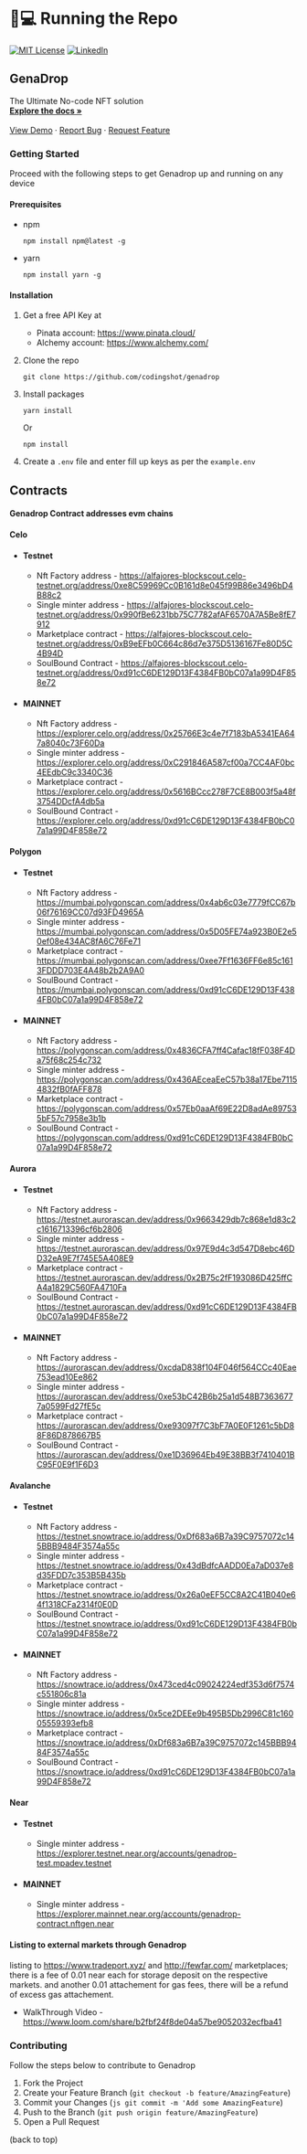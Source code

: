 # 👩💻 Running the Repo

[![MIT License](https://img.shields.io/github/license/othneildrew/Best-README-Template.svg?style=for-the-badge)](https://github.com/othneildrew/Best-README-Template/blob/master/LICENSE.txt) [![LinkedIn](https://img.shields.io/badge/-LinkedIn-black.svg?style=for-the-badge\&logo=linkedin\&colorB=555)](https://linkedin.com/company/minority-programmers/)

## GenaDrop

The Ultimate No-code NFT solution\
[**Explore the docs »**](https://www.docs.genadrop.io)\
\
[View Demo](https://youtu.be/wC0odzMW\_9g) · [Report Bug](https://github.com/codingshot/genadrop/issues) · [Request Feature](https://github.com/codingshot/genadrop/issues)

### Getting Started

Proceed with the following steps to get Genadrop up and running on any device

#### Prerequisites

*   npm

    ```
    npm install npm@latest -g
    ```
*   yarn

    ```
    npm install yarn -g
    ```

#### Installation

1. Get a free API Key at
   * Pinata account: https://www.pinata.cloud/
   * Alchemy account: https://www.alchemy.com/
2.  Clone the repo

    ```
    git clone https://github.com/codingshot/genadrop
    ```
3.  Install packages

    ```
    yarn install
    ```

    Or

    ```
    npm install
    ```
4. Create a `.env` file and enter fill up keys as per the `example.env`

## Contracts

#### Genadrop Contract addresses evm chains

#### Celo

* #### Testnet
  * Nft Factory address - https://alfajores-blockscout.celo-testnet.org/address/0xe8C59969Cc0B161d8e045f99B86e3496bD4B88c2
  * Single minter address - https://alfajores-blockscout.celo-testnet.org/address/0x990fBe6231bb75C7782afAF6570A7A5Be8fE7912
  * Marketplace contract - https://alfajores-blockscout.celo-testnet.org/address/0xB9eEFb0C664c86d7e375D5136167Fe80D5C4B94D
  * SoulBound Contract - https://alfajores-blockscout.celo-testnet.org/address/0xd91cC6DE129D13F4384FB0bC07a1a99D4F858e72
* #### MAINNET
  * Nft Factory address - https://explorer.celo.org/address/0x25766E3c4e7f7183bA5341EA647a8040c73F60Da
  * Single minter address - https://explorer.celo.org/address/0xC291846A587cf00a7CC4AF0bc4EEdbC9c3340C36
  * Marketplace contract - https://explorer.celo.org/address/0x5616BCcc278F7CE8B003f5a48f3754DDcfA4db5a
  * SoulBound Contract - https://explorer.celo.org/address/0xd91cC6DE129D13F4384FB0bC07a1a99D4F858e72

#### Polygon

* #### Testnet
  * Nft Factory address - https://mumbai.polygonscan.com/address/0x4ab6c03e7779fCC67b06f76169CC07d93FD4965A
  * Single minter address - https://mumbai.polygonscan.com/address/0x5D05FE74a923B0E2e50ef08e434AC8fA6C76Fe71
  * Marketplace contract - https://mumbai.polygonscan.com/address/0xee7Ff1636FF6e85c1613FDDD703E4A48b2b2A9A0
  * SoulBound Contract - https://mumbai.polygonscan.com/address/0xd91cC6DE129D13F4384FB0bC07a1a99D4F858e72
* #### MAINNET
  * Nft Factory address - https://polygonscan.com/address/0x4836CFA7ff4Cafac18fF038F4Da75f68c254c732
  * Single minter address - https://polygonscan.com/address/0x436AEceaEeC57b38a17Ebe71154832fB0fAFF878
  * Marketplace contract - https://polygonscan.com/address/0x57Eb0aaAf69E22D8adAe897535bF57c7958e3b1b
  * SoulBound Contract - https://polygonscan.com/address/0xd91cC6DE129D13F4384FB0bC07a1a99D4F858e72

#### Aurora

* #### Testnet
  * Nft Factory address - https://testnet.aurorascan.dev/address/0x9663429db7c868e1d83c2c1616713396cf6b2806
  * Single minter address - https://testnet.aurorascan.dev/address/0x97E9d4c3d547D8ebc46DD32eA9E7f745E5A408E9
  * Marketplace contract - https://testnet.aurorascan.dev/address/0x2B75c2fF193086D425ffCA4a1829C560FA4710Fa
  * SoulBound Contract - https://testnet.aurorascan.dev/address/0xd91cC6DE129D13F4384FB0bC07a1a99D4F858e72
* #### MAINNET
  * Nft Factory address - https://aurorascan.dev/address/0xcdaD838f104F046f564CCc40Eae753ead10Ee862
  * Single minter address - https://aurorascan.dev/address/0xe53bC42B6b25a1d548B73636777a0599Fd27fE5c
  * Marketplace contract - https://aurorascan.dev/address/0xe93097f7C3bF7A0E0F1261c5bD88F86D878667B5
  * SoulBound Contract - https://aurorascan.dev/address/0xe1D36964Eb49E38BB3f7410401BC95F0E9f1F6D3

#### Avalanche

* #### Testnet
  * Nft Factory address - https://testnet.snowtrace.io/address/0xDf683a6B7a39C9757072c145BBB9484F3574a55c
  * Single minter address - https://testnet.snowtrace.io/address/0x43dBdfcAADD0Ea7aD037e8d35FDD7c353B5B435b
  * Marketplace contract - https://testnet.snowtrace.io/address/0x26a0eEF5CC8A2C41B040e64f1318CFa2314f0E0D
  * SoulBound Contract - https://testnet.snowtrace.io/address/0xd91cC6DE129D13F4384FB0bC07a1a99D4F858e72
* #### MAINNET
  * Nft Factory address - https://snowtrace.io/address/0x473ced4c09024224edf353d6f7574c551806c81a
  * Single minter address - https://snowtrace.io/address/0x5ce2DEEe9b495B5Db2996C81c16005559393efb8
  * Marketplace contract - https://snowtrace.io/address/0xDf683a6B7a39C9757072c145BBB9484F3574a55c
  * SoulBound Contract - https://snowtrace.io/address/0xd91cC6DE129D13F4384FB0bC07a1a99D4F858e72

#### Near

* #### Testnet
  * Single minter address - https://explorer.testnet.near.org/accounts/genadrop-test.mpadev.testnet
* #### MAINNET
  * Single minter address - https://explorer.mainnet.near.org/accounts/genadrop-contract.nftgen.near

#### Listing to external markets through Genadrop

listing to https://www.tradeport.xyz/ and http://fewfar.com/ marketplaces; there is a fee of 0.01 near each for storage deposit on the respective markets. and another 0.01 attachement for gas fees, there will be a refund of excess gas attachement.

* WalkThrough Video - https://www.loom.com/share/b2fbf24f8de04a57be9052032ecfba41

### Contributing

Follow the steps below to contribute to Genadrop

1. Fork the Project
2. Create your Feature Branch (`git checkout -b feature/AmazingFeature`)
3. Commit your Changes (`js git commit -m 'Add some AmazingFeature`)
4. Push to the Branch (`git push origin feature/AmazingFeature`)
5. Open a Pull Request

(back to top)

###
